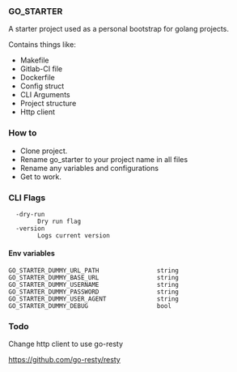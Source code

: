 ### GO_STARTER

A starter project used as a personal bootstrap for golang projects.

Contains things like:

- Makefile
- Gitlab-CI file
- Dockerfile
- Config struct
- CLI Arguments
- Project structure
- Http client

### How to

- Clone project.
- Rename go_starter to your project name in all files
- Rename any variables and configurations
- Get to work.

### CLI Flags

```
  -dry-run
    	Dry run flag
  -version
    	Logs current version
```

#### Env variables

```
GO_STARTER_DUMMY_URL_PATH                string
GO_STARTER_DUMMY_BASE_URL                string
GO_STARTER_DUMMY_USERNAME                string
GO_STARTER_DUMMY_PASSWORD                string
GO_STARTER_DUMMY_USER_AGENT              string
GO_STARTER_DUMMY_DEBUG                   bool
```

### Todo

Change http client to use go-resty

https://github.com/go-resty/resty
